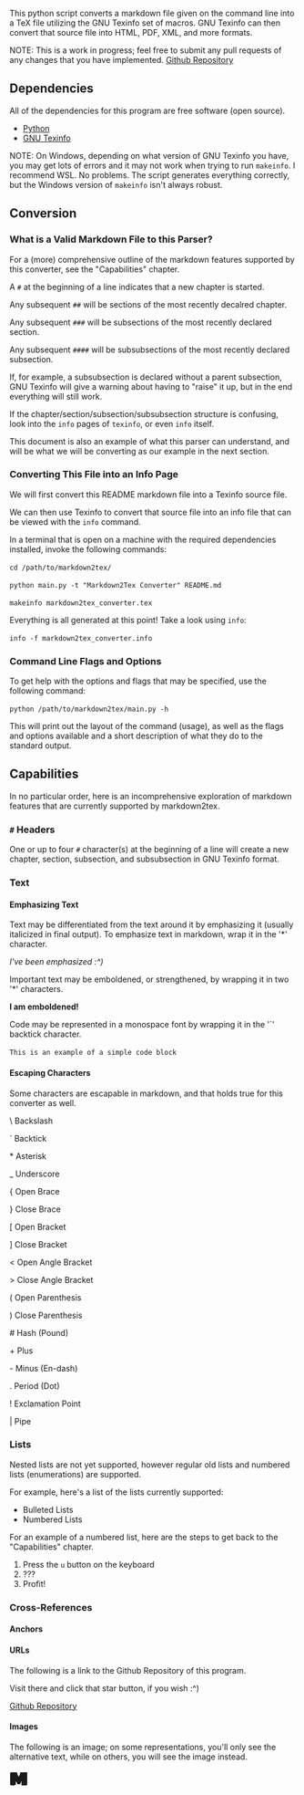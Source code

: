 This python script converts a markdown file given on the command line into a TeX file utilizing the GNU Texinfo set of macros. GNU Texinfo can then convert that source file into HTML, PDF, XML, and more formats.

NOTE: This is a work in progress; feel free to submit any pull requests of any changes that you have implemented. [Github Repository](https://www.github.com/LensPlaysGames/markdown2tex)

## Dependencies
All of the dependencies for this program are free software (open source).

- [Python](https://www.python.org/)
- [GNU Texinfo](https://www.gnu.org/software/texinfo/)

NOTE: On Windows, depending on what version of GNU Texinfo you have, you may get lots of errors and it may not work when trying to run `makeinfo`. I recommend WSL. No problems. The script generates everything correctly, but the Windows version of `makeinfo` isn't always robust.

## Conversion

### What is a Valid Markdown File to this Parser?
For a (more) comprehensive outline of the markdown features supported by this converter, see the "Capabilities" chapter.

A `#` at the beginning of a line indicates that a new chapter is started.

Any subsequent `##` will be sections of the most recently decalred chapter.

Any subsequent `###` will be subsections of the most recently declared section. 

Any subsequent `####` will be subsubsections of the most recently declared subsection.

If, for example, a subsubsection is declared without a parent subsection, GNU Texinfo will give a warning about having to "raise" it up, but in the end everything will still work.

If the chapter/section/subsection/subsubsection structure is confusing, look into the `info` pages of `texinfo`, or even `info` itself.

This document is also an example of what this parser can understand, and will be what we will be converting as our example in the next section.

### Converting This File into an Info Page
We will first convert this README markdown file into a Texinfo source file. 

We can then use Texinfo to convert that source file into an info file that can be viewed with the `info` command.

In a terminal that is open on a machine with the required dependencies installed, invoke the following commands:

`cd /path/to/markdown2tex/`

`python main.py -t "Markdown2Tex Converter" README.md`

`makeinfo markdown2tex_converter.tex`

Everything is all generated at this point! Take a look using `info`:

`info -f markdown2tex_converter.info`

### Command Line Flags and Options
To get help with the options and flags that may be specified, use the following command:

`python /path/to/markdown2tex/main.py -h`

This will print out the layout of the command (usage), as well as the flags and options available and a short description of what they do to the standard output.

## Capabilities
In no particular order, here is an incomprehensive exploration of markdown features that are currently supported by 
markdown2tex.

### `#` Headers
One or up to four `#` character(s) at the beginning of a line will create a new chapter, section, subsection, and subsubsection in GNU Texinfo format.

### Text

#### Emphasizing Text
Text may be differentiated from the text around it by emphasizing it (usually italicized in final output). To emphasize text in markdown, wrap it in the '\*' character.

*I've been emphasized :^)*

Important text may be emboldened, or strengthened, by wrapping it in two '\*' characters.

**I am emboldened!**

Code may be represented in a monospace font by wrapping it in the '\`' backtick character.

`This is an example of a simple code block`

#### Escaping Characters
Some characters are escapable in markdown, and that holds true for this converter as well.

\\ Backslash

\` Backtick

\* Asterisk

\_ Underscore

\{ Open Brace

\} Close Brace

\[ Open Bracket

\] Close Bracket

\< Open Angle Bracket

\> Close Angle Bracket

\( Open Parenthesis

\) Close Parenthesis

\# Hash (Pound)

\+ Plus

\- Minus (En-dash)

\. Period (Dot)

\! Exclamation Point

\| Pipe


### Lists
Nested lists are not yet supported, however regular old lists and numbered lists (enumerations) are supported.

For example, here's a list of the lists currently supported:
- Bulleted Lists
- Numbered Lists

For an example of a numbered list, here are the steps to get back to the "Capabilities" chapter.
1. Press the `u` button on the keyboard
2. ???
3. Profit!

### Cross-References

#### Anchors


#### URLs
The following is a link to the Github Repository of this program.

Visit there and click that star button, if you wish :^)

[Github Repository](https://www.github.com/LensPlaysGames/markdown2tex)

#### Images
The following is an image; on some representations, you'll only see the alternative text, while on others, you will see the image instead.

![A small icon of the letter M](M.png)